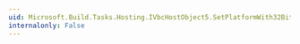 ```yaml
---
uid: Microsoft.Build.Tasks.Hosting.IVbcHostObject5.SetPlatformWith32BitPreference(System.String)
internalonly: False
---
```

